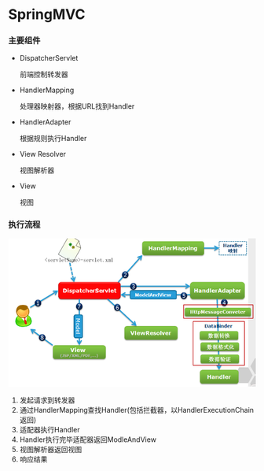 # SpringMVC

### 主要组件
* DispatcherServlet
    
    前端控制转发器
    
* HandlerMapping
    
    处理器映射器，根据URL找到Handler
    
* HandlerAdapter
    
    根据规则执行Handler
    
* View Resolver
    
    视图解析器
    
* View

    视图
    
### 执行流程

![](1365825529_4693.png)

1. 发起请求到转发器
2. 通过HandlerMapping查找Handler(包括拦截器，以HandlerExecutionChain返回)
3. 适配器执行Handler
4. Handler执行完毕适配器返回ModleAndView
5. 视图解析器返回视图
6. 响应结果